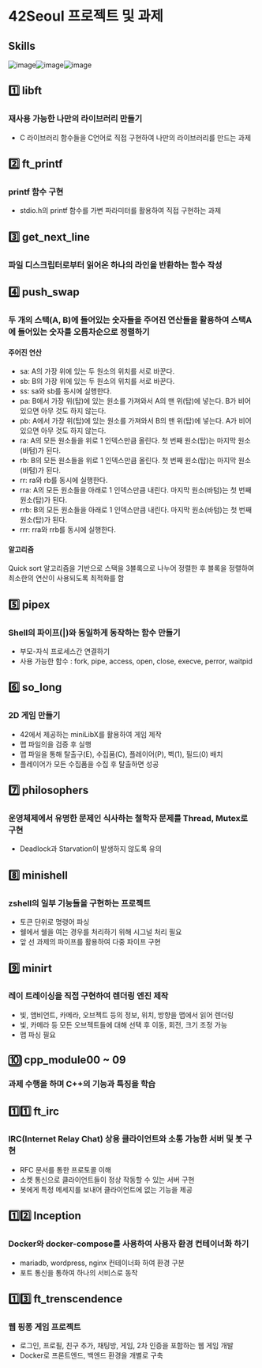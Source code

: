 # 42Seoul 프로젝트 및 과제

## Skills

   ![image](https://github.com/user-attachments/assets/28ab36d3-f342-43af-9b46-9a8a2e7d897e)![image](https://github.com/user-attachments/assets/ad435700-5e5b-4d14-a7ba-5acca0e96782)![image](https://github.com/user-attachments/assets/9c502222-54d3-480a-8865-7984a5c5880a)


## 1️⃣ libft 
### 재사용 가능한 나만의 라이브러리 만들기
* C 라이브러리 함수들을 C언어로 직접 구현하여 나만의 라이브러리를 만드는 과제


## 2️⃣ ft_printf
### printf 함수 구현
* stdio.h의 printf 함수를 가변 파라미터를 활용하여 직접 구현하는 과제


## 3️⃣ get_next_line
### 파일 디스크립터로부터 읽어온 하나의 라인을 반환하는 함수 작성


## 4️⃣ push_swap
### 두 개의 스택(A, B)에 들어있는 숫자들을 주어진 연산들을 활용하여 스택A에 들어있는 숫자를 오름차순으로 정렬하기
#### 주어진 연산
* sa: A의 가장 위에 있는 두 원소의 위치를 서로 바꾼다.
* sb: B의 가장 위에 있는 두 원소의 위치를 서로 바꾼다.
* ss: sa와 sb를 동시에 실행한다.
* pa: B에서 가장 위(탑)에 있는 원소를 가져와서 A의 맨 위(탑)에 넣는다. B가 비어 있으면 아무 것도 하지 않는다.
* pb: A에서 가장 위(탑)에 있는 원소를 가져와서 B의 맨 위(탑)에 넣는다. A가 비어 있으면 아무 것도 하지 않는다.
* ra: A의 모든 원소들을 위로 1 인덱스만큼 올린다. 첫 번째 원소(탑)는 마지막 원소(바텀)가 된다.
* rb: B의 모든 원소들을 위로 1 인덱스만큼 올린다. 첫 번째 원소(탑)는 마지막 원소(바텀)가 된다.
* rr: ra와 rb를 동시에 실행한다.
* rra: A의 모든 원소들을 아래로 1 인덱스만큼 내린다. 마지막 원소(바텀)는 첫 번째 원소(탑)가 된다.
* rrb: B의 모든 원소들을 아래로 1 인덱스만큼 내린다. 마지막 원소(바텀)는 첫 번째 원소(탑)가 된다.
* rrr: rra와 rrb를 동시에 실행한다.
#### 알고리즘
Quick sort 알고리즘을 기반으로 스택을 3블록으로 나누어 정렬한 후 블록을 정렬하여 최소한의 연산이 사용되도록 최적화를 함


## 5️⃣ pipex
### Shell의 파이프(|)와 동일하게 동작하는 함수 만들기
* 부모-자식 프로세스간 연결하기
* 사용 가능한 함수 : fork, pipe, access, open, close, execve, perror, waitpid

## 6️⃣ so_long
### 2D 게임 만들기
* 42에서 제공하는 miniLibX를 활용하여 게임 제작
* 맵 파일의을 검증 후 실행
* 맵 파일을 통해 탈출구(E), 수집품(C), 플레이어(P), 벽(1), 필드(0) 배치
* 플레이어가 모든 수집품을 수집 후 탈출하면 성공

## 7️⃣ philosophers
### 운영체제에서 유명한 문제인 식사하는 철학자 문제를 Thread, Mutex로 구현
* Deadlock과 Starvation이 발생하지 않도록 유의

## 8️⃣ minishell
### zshell의 일부 기능들을 구현하는 프로젝트
* 토큰 단위로 명령어 파싱
* 쉘에서 쉘을 여는 경우를 처리하기 위해 시그널 처리 필요
* 앞 선 과제의 파이프를 활용하여 다중 파이프 구현

## 9️⃣ minirt
### 레이 트레이싱을 직접 구현하여 렌더링 엔진 제작
* 빛, 앰비언트, 카메라, 오브젝트 등의 정보, 위치, 방향을 맵에서 읽어 렌더링
* 빛, 카메라 등 모든 오브젝트들에 대해 선택 후 이동, 회전, 크기 조정 가능
* 맵 파싱 필요

## 🔟 cpp_module00 ~ 09
### 과제 수행을 하며 C++의 기능과 특징을 학습

## 1️⃣1️⃣ ft_irc
### IRC(Internet Relay Chat) 상용 클라이언트와 소통 가능한 서버 및 봇 구현
* RFC 문서를 통한 프로토콜 이해
* 소켓 통신으로 클라이언트들이 정상 작동할 수 있는 서버 구현
* 봇에게 특정 메세지를 보내어 클라이언트에 없는 기능을 제공

## 1️⃣2️⃣ Inception
### Docker와 docker-compose를 사용하여 사용자 환경 컨테이너화 하기
* mariadb, wordpress, nginx 컨테이너화 하여 환경 구분
* 포트 통신을 통하여 하나의 서비스로 동작

## 1️⃣3️⃣ ft_trenscendence
### 웹 핑퐁 게임 프로젝트
* 로그인, 프로필, 친구 추가, 채팅방, 게임, 2차 인증을 포함하는 웹 게임 개발
* Docker로 프론트엔드, 백엔드 환경을 개별로 구축
